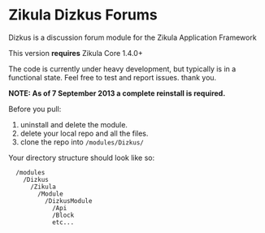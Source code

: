 Zikula Dizkus Forums
====================

Dizkus is a discussion forum module for the Zikula Application Framework

This version **requires** Zikula Core 1.4.0+

The code is currently under heavy development, but typically is in a functional
state. Feel free to test and report issues. thank you.

**NOTE: As of 7 September 2013 a complete reinstall is required.**

Before you pull:

  1. uninstall and delete the module.
  2. delete your local repo and all the files.
  3. clone the repo into `/modules/Dizkus/`

Your directory structure should look like so:

```
  /modules
    /Dizkus
      /Zikula
        /Module
          /DizkusModule
            /Api
            /Block
            etc...
```
